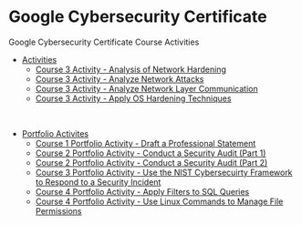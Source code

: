 # Google Cybersecurity Certificate
Google Cybersecurity Certificate Course Activities

* [Activities](https://github.com/GVTH8K/GoogleCybersecurityCertificate/tree/main/Activites)
  - [Course 3 Activity - Analysis of Network Hardening](https://github.com/GVTH8K/GoogleCybersecurityCertificate/blob/main/Activites/Course%203%20Activity%20-%20Analysis%20of%20Network%20Hardening.md)
  - [Course 3 Activity - Analyze Network Attacks](https://github.com/GVTH8K/GoogleCybersecurityCertificate/blob/main/Activites/Course%203%20Activity%20-%20Analyze%20Network%20Attacks.md)
  - [Course 3 Activity - Analyze Network Layer Communication](https://github.com/GVTH8K/GoogleCybersecurityCertificate/blob/main/Activites/Course%203%20Activity%20-%20Analyze%20Network%20Layer%20Communication.md)
  - [Course 3 Activity - Apply OS Hardening Techniques](https://github.com/GVTH8K/GoogleCybersecurityCertificate/blob/main/Activites/Course%203%20Activity%20-%20Apply%20OS%20Hardening%20Techniques.md)

&nbsp;

* [Portfolio Activites](https://github.com/GVTH8K/GoogleCybersecurityCertificate/tree/main/Portfolio%20Activities)
  - [Course 1 Portfolio Activity - Draft a Professional Statement](https://github.com/GVTH8K/GoogleCybersecurityCertificate/blob/main/Portfolio%20Activities/Course%201%20Portfolio%20Activity%20-%20Draft%20a%20Professional%20Statement.md)
  - [Course 2 Portfolio Activity - Conduct a Security Audit (Part 1)](https://github.com/GVTH8K/GoogleCybersecurityCertificate/blob/main/Portfolio%20Activities/Course%202%20Portfolio%20Activity%20-%20Conduct%20a%20Security%20Audit%20(Part%201).md)
  - [Course 2 Portfolio Activity - Conduct a Security Audit (Part 2)](https://github.com/GVTH8K/GoogleCybersecurityCertificate/blob/main/Portfolio%20Activities/Course%202%20Portfolio%20Activity%20-%20Conduct%20a%20Security%20Audit%20(Part%202).md)
  - [Course 3 Portfolio Activity - Use the NIST Cybersecuirty Framework to Respond to a Security Incident](https://github.com/GVTH8K/GoogleCybersecurityCertificate/blob/main/Portfolio%20Activities/Course%203%20Portfolio%20Activity%20-%20Use%20the%20NIST%20Cybersecuirty%20Framework%20to%20Respond%20to%20a%20Security%20Incident.md)
  - [Course 4 Portfolio Activity - Apply Filters to SQL Queries](https://github.com/GVTH8K/GoogleCybersecurityCertificate/blob/main/Portfolio%20Activities/Course%204%20Portfolio%20Activity%20-%20Apply%20Filters%20to%20SQL%20Queries.md)
  - [Course 4 Portfolio Activity - Use Linux Commands to Manage File Permissions](https://github.com/GVTH8K/GoogleCybersecurityCertificate/blob/main/Portfolio%20Activities/Course%204%20Portfolio%20Activity%20-%20Use%20Linux%20Commands%20to%20Manage%20File%20Permissions.md)
